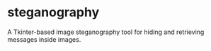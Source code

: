 # steganography
A Tkinter-based image steganography tool for hiding and retrieving messages inside images.
